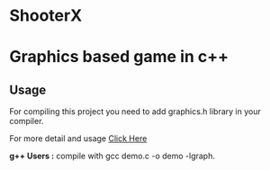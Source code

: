 # ShooterX

<h1> <b> Graphics based game in c++ </b> </h1>


<h2> <b> Usage </b> </h2>


<p1> For compiling this project you need to add graphics.h library in your compiler. <p1>
  
  
 <p1> For more detail and usage <a href= "https://github.com/ghost1412/ShooterX/blob/master/documentation.pdf"> Click Here </a> </p1>
 
 
<b> g++ Users :</b>  compile with gcc demo.c -o demo -lgraph.

